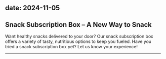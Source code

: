 date: 2024-11-05
---

## Snack Subscription Box – A New Way to Snack  
Want healthy snacks delivered to your door? Our snack subscription box offers a variety of tasty, nutritious options to keep you fueled. Have you tried a snack subscription box yet? Let us know your experience!

---
